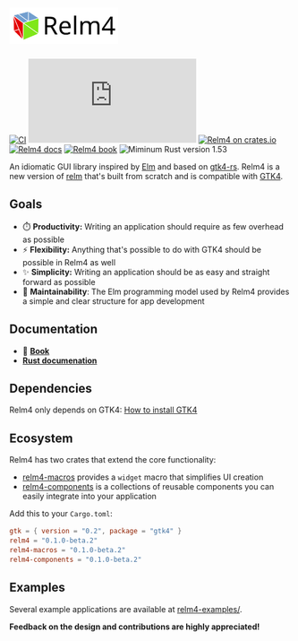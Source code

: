 <h1>
  <img src="assets/Relm_logo_with_text.svg" height="65" alt="Relm4">
</h1>

[![CI](https://github.com/AaronErhardt/relm4/actions/workflows/rust.yml/badge.svg)](https://github.com/AaronErhardt/relm4/actions/workflows/rust.yml)
[![Matrix](https://img.shields.io/matrix/relm4:matrix.org?label=matrix%20chat)](https://matrix.to/#/#relm4:matrix.org)
[![Relm4 on crates.io](https://img.shields.io/crates/v/relm4.svg)](https://crates.io/crates/relm4)
[![Relm4 docs](https://img.shields.io/badge/rust-documentation-blue)](https://aaronerhardt.github.io/docs/relm4/relm4/)
[![Relm4 book](https://img.shields.io/badge/rust-book-fc0060)](https://aaronerhardt.github.io/relm4-book/book/)
![Miminum Rust version 1.53](https://img.shields.io/badge/rustc-1.53+-06a096.svg)

An idiomatic GUI library inspired by [Elm](https://elm-lang.org/) and based on [gtk4-rs](https://crates.io/crates/gtk4). 
Relm4 is a new version of [relm](https://github.com/antoyo/relm) that's built from scratch and is compatible with [GTK4](https://www.gtk.org/).

## Goals

+ ⏱️ **Productivity:** Writing an application should require as few overhead as possible
+ ⚡ **Flexibility:** Anything that's possible to do with GTK4 should be possible in Relm4 as well
+ ✨ **Simplicity:** Writing an application should be as easy and straight forward as possible
+ 🔧 **Maintainability**: The Elm programming model used by Relm4 provides a simple and clear structure for app development

## Documentation

+ 📖 **[Book](https://aaronerhardt.github.io/relm4-book/book/)**
+ **[Rust documenation](https://aaronerhardt.github.io/docs/relm4/relm4/)**

## Dependencies

Relm4 only depends on GTK4: [How to install GTK4](https://www.gtk.org/docs/installations/)

## Ecosystem

Relm4 has two crates that extend the core functionality:

+ [relm4-macros](https://crates.io/crates/relm4-macros) provides a `widget` macro that simplifies UI creation
+ [relm4-components](https://crates.io/crates/relm4-components) is a collections of reusable components you can easily integrate into your application

Add this to your `Cargo.toml`:

```toml
gtk = { version = "0.2", package = "gtk4" }
relm4 = "0.1.0-beta.2"
relm4-macros = "0.1.0-beta.2"
relm4-components = "0.1.0-beta.2"
```

## Examples

Several example applications are available at [relm4-examples/](relm4-examples/).

**Feedback on the design and contributions are highly appreciated!**
